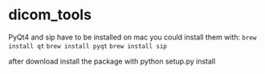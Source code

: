 # dicom_tools

PyQt4 and sip have to be installed
on mac you could install them with:
`brew install qt`
`brew install pyqt`
`brew install sip`

after download install the package with
python setup.py install



